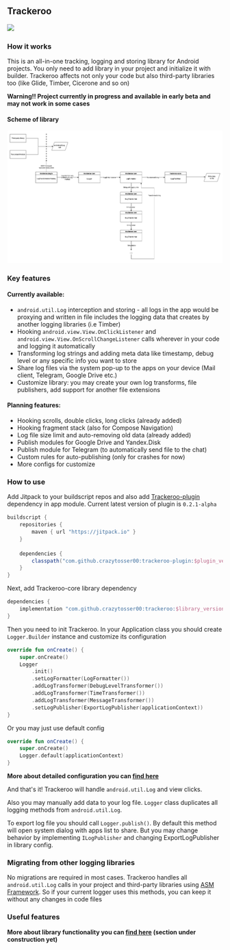 ## Trackeroo
[![](https://jitpack.io/v/crazytosser00/trackeroo.svg)](https://jitpack.io/#crazytosser00/trackeroo)

### How it works

This is an all-in-one tracking, logging and storing library for Android projects. You only need to add
library in your project and initialize it with builder. Trackeroo affects not only your code but
also third-party libraries too (like Glide, Timber, Cicerone and so on)

**Warning!! Project currently in progress and available in early beta and may not work in some cases**

#### Scheme of library
![Trackeroo scheme](docs/assets/images/scheme.png)

### Key features

#### Currently available:

* `android.util.Log` interception and storing - all logs in the app would be proxying and written in
  file includes the logging data that creates by another logging libraries (i.e Timber)
* Hooking `android.view.View.OnClickListener` and `android.view.View.OnScrollChangeListener` calls wherever in your code and logging it automatically
* Transforming log strings and adding meta data like timestamp, debug level or any specific info you
  want to store
* Share log files via the system pop-up to the apps on your device (Mail client, Telegram, Google Drive etc.)
* Customize library: you may create your own log transforms, file publishers, add support for another file extensions

#### Planning features:

* Hooking scrolls, double clicks, long clicks (already added)
* Hooking fragment stack (also for Compose Navigation)
* Log file size limit and auto-removing old data (already added)
* Publish modules for Google Drive and Yandex.Disk
* Publish module for Telegram (to automatically send file to the chat)
* Custom rules for auto-publishing (only for crashes for now)
* More configs for customize

### How to use

Add Jitpack to your buildscript repos and also add [Trackeroo-plugin](https://github.com/crazytosser00/trackeroo-plugin) dependency in app module.
Current latest version of plugin is `0.2.1-alpha`

```groovy
buildscript {
    repositories {
        maven { url "https://jitpack.io" }
    }

    dependencies {
        classpath("com.github.crazytosser00:trackeroo-plugin:$plugin_version")
    }
}
```

Next, add Trackeroo-core library dependency

```groovy
dependencies {
    implementation "com.github.crazytosser00:trackeroo:$library_version"
}
```

Then you need to init Trackeroo. In your Application class you should create `Logger.Builder` instance and
customize its configuration

```kotlin
override fun onCreate() {
    super.onCreate()
    Logger
        .init()
        .setLogFormatter(LogFormatter())
        .addLogTransformer(DebugLevelTransformer())
        .addLogTransformer(TimeTransformer())
        .addLogTransformer(MessageTransformer())
        .setLogPublisher(ExportLogPublisher(applicationContext))
}
```

Or you may just use default config

```kotlin
override fun onCreate() {
    super.onCreate()
    Logger.default(applicationContext)
}
```

**More about detailed configuration you can [find here](docs/basic-configuration.md)**

And that's it! Trackeroo will handle `android.util.Log` and view clicks.

Also you may manually add data to your log file. `Logger` class duplicates all logging methods
from `android.util.Log`.

To export log file you should call `Logger.publish()`. By default this method will open system
dialog with apps list to share. But you may change behavior by implementing `ILogPublisher` and
changing ExportLogPublisher in library config.

### Migrating from other logging libraries

No migrations are required in most cases. Trackeroo handles all `android.util.Log` calls in your project and third-party libraries using [ASM Framework](https://asm.ow2.io/). So if your current logger uses this methods, you can keep it without any changes in code files

### Useful features

**More about library functionality you can [find here](docs/basic-using.md) (section under construction yet)**



